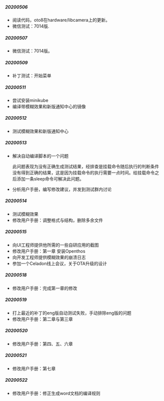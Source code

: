 ##### 20200506

- 阅读代码，oto8在hardware/libcamera上的更新。
- 微信测试：7014版.

##### 20200507

- 微信测试：7014版。

##### 20200509

- 补丁测试：开始菜单

##### 20200511

- 尝试安装minikube
- 编译带模糊效果和新版通知中心的镜像

##### 20200512

- 测试模糊效果和新版通知中心

##### 20200513

- 解决自动编译脚本的一个问题

  此问题表现为没有正确生成测试结果，经排查是挂载命令随后执行的判断条件没有得到正确的结果，这是因为挂载命令的执行需要一点时间。给挂载命令之后添加一条sleep命令可解决此问题。

- 分析用户手册，编写修改建议，并发到测试群内讨论

##### 20200514

- 测试模糊效果
- 修改用户手册：调整格式与结构，删除多余文件

##### 20200515

- 向UI工程师提供他所需的一些自研应用的截图
- 修改用户手册：第一章 安装Openthos
- 向开发工程师提供模糊效果的崩溃日志
- 参加一个Celadon线上会议，关于OTA升级的设计

##### 20200518

- 修改用户手册：完成第一章的修改

##### 20200519

- 打上最近的补丁的eng版自动测试失败，手动排除eng版的问题
- 修改用户手册：第二章与第三章

##### 20200520

- 修改用户手册：第四、五、六章

##### 20200521

- 修改用户手册：第七章

##### 20200522

- 修改用户手册：修正生成word文档的编译规则
